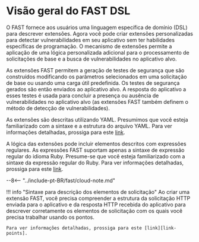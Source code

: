 [link-yaml]:            https://yaml.org/spec/1.2/spec.html
[link-ruby-regexp]:     http://ruby-doc.org/core-2.6.1/doc/regexp_rdoc.html
[link-points]:          points/intro.md

# Visão geral do FAST DSL

O FAST fornece aos usuários uma linguagem específica de domínio (DSL) para descrever extensões. Agora você pode criar extensões personalizadas para detectar vulnerabilidades em seu aplicativo sem ter habilidades específicas de programação. O mecanismo de extensões permite a aplicação de uma lógica personalizada adicional para o processamento de solicitações de base e a busca de vulnerabilidades no aplicativo alvo.

As extensões FAST permitem a geração de testes de segurança que são construídos modificando os parâmetros selecionados em uma solicitação de base ou usando uma carga útil predefinida. Os testes de segurança gerados são então enviados ao aplicativo alvo. A resposta do aplicativo a esses testes é usada para concluir a presença ou ausência de vulnerabilidades no aplicativo alvo (as extensões FAST também definem o método de detecção de vulnerabilidades). 

As extensões são descritas utilizando YAML. Presumimos que você esteja familiarizado com a sintaxe e a estrutura do arquivo YAML. Para ver informações detalhadas, prossiga para este [link][link-yaml].

A lógica das extensões pode incluir elementos descritos com expressões regulares. As expressões FAST suportam apenas a sintaxe de expressão regular do idioma Ruby. Presume-se que você esteja familiarizado com a sintaxe da expressão regular do Ruby. Para ver informações detalhadas, prossiga para este [link][link-ruby-regexp].

--8<-- "../include-pt-BR/fast/cloud-note.md"

!!! info "Sintaxe para descrição dos elementos de solicitação"
    Ao criar uma extensão FAST, você precisa compreender a estrutura da solicitação HTTP enviada para o aplicativo e da resposta HTTP recebida do aplicativo para descrever corretamente os elementos de solicitação com os quais você precisa trabalhar usando os pontos.

    Para ver informações detalhadas, prossiga para este [link][link-points].
